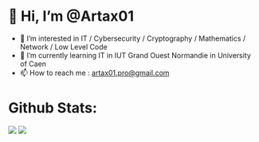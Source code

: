 # 👋 Hi, I’m @Artax01
- 👀 I’m interested in IT  / Cybersecurity  /  Cryptography  /  Mathematics  /  Network  /  Low Level Code
- 🌱 I’m currently learning IT in IUT Grand Ouest Normandie in University of Caen
- 📫 How to reach me :  artax01.pro@gmail.com

# Github Stats:
![](https://github-readme-stats.vercel.app/api?username=Artax01&show_icons=true&theme=radical&hide_border=false&include_all_commits=true&count_private=true)
![](https://github-readme-stats.vercel.app/api/top-langs/?username=Artax01&theme=radical&hide_border=false&include_all_commits=true&count_private=true&layout=compact)


